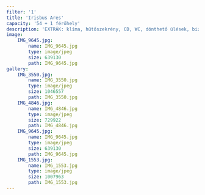 ```yaml
---
filter: '1'
title: 'Irisbus Ares'
capacity: '54 + 1 férőhely'
description: 'EXTRÁK: klíma, hűtőszekrény, CD, WC, dönthető ülések, biztonsági öv'
image:
    IMG_9645.jpg:
        name: IMG_9645.jpg
        type: image/jpeg
        size: 639130
        path: IMG_9645.jpg
gallery:
    IMG_3550.jpg:
        name: IMG_3550.jpg
        type: image/jpeg
        size: 1046557
        path: IMG_3550.jpg
    IMG_4846.jpg:
        name: IMG_4846.jpg
        type: image/jpeg
        size: 729922
        path: IMG_4846.jpg
    IMG_9645.jpg:
        name: IMG_9645.jpg
        type: image/jpeg
        size: 639130
        path: IMG_9645.jpg
    IMG_1553.jpg:
        name: IMG_1553.jpg
        type: image/jpeg
        size: 1007963
        path: IMG_1553.jpg
---
```



